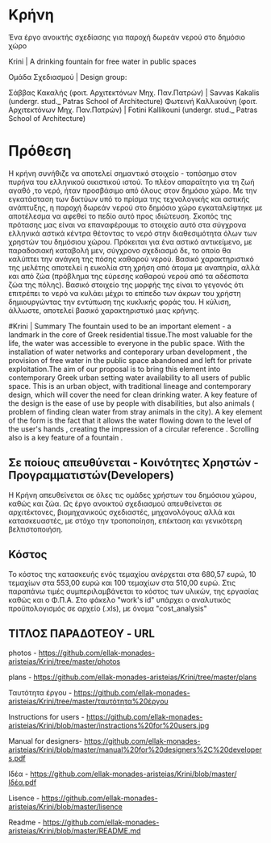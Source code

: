 # Κρήνη 
Ένα έργο ανοικτής σχεδίασης για παροχή δωρεάν νερού στο δημόσιο χώρο

Krini |  A drinking fountain for free water in public spaces 
  
Ομάδα Σχεδιασμού | Design group:
  
Σάββας Κακαλής (φοιτ. Αρχιτεκτόνων Mηχ. Παν.Πατρών) |
Savvas Kakalis (undergr. stud._ Patras School of Architecture)
Φωτεινή Καλλικούνη (φοιτ. Αρχιτεκτόνων Μηχ. Παν.Πατρών) |
Fotini Kallikouni (undergr. stud._ Patras School of Architecture)
  
# Πρόθεση
  Η κρήνη συνήθιζε να αποτελεί σημαντικό στοιχείο  - τοπόσημο στον πυρήνα του ελληνικού οικιστικού ιστού. Το πλέον απαραίτητο για τη ζωή αγαθό ,το νερό, ήταν προσβάσιμο από όλους στον δημόσιο χώρο. Με την εγκατάσταση των δικτύων υπό το πρίσμα της τεχνολογικής και αστικής ανάπτυξης, η παροχή δωρεάν νερού στο δημόσιο χώρο εγκαταλείφτηκε με αποτέλεσμα να αφεθεί το πεδίο αυτό προς ιδιώτευση.  Σκοπός της πρότασης μας είναι να επαναφέρουμε το στοιχείο αυτό στα σύγχρονα ελληνικά αστικά κέντρα θέτοντας το νερό στην διαθεσιμότητα όλων των χρηστών του δημόσιου χώρου. 
  Πρόκειται για ένα αστικό αντικείμενο, με παραδοσιακή καταβολή μεν, σύγχρονο σχεδιασμό δε, το οποίο θα καλύπτει την ανάγκη της πόσης καθαρού νερού. Βασικό χαρακτηριστικό της μελέτης αποτελεί η ευκολία στη χρήση από άτομα με αναπηρία, αλλά και από ζώα (πρόβλημα της εύρεσης καθαρού νερού από τα αδέσποτα ζώα της πόλης).  Βασικό στοιχείο της μορφής της είναι το γεγονός ότι επιτρέπει το νερό να κυλάει μέχρι το επίπεδο των άκρων του χρήστη δημιουργώντας την εντύπωση της κυκλικής φοράς του. Η κύλιση, άλλωστε, αποτελεί βασικό χαρακτηριστικό μιας κρήνης.
  
  
#Krini | Summary 
The fountain used to be an important element - a landmark in the core of Greek residential tissue.The most valuable for the life, the water was accessible to everyone in the public space. With the installation of water networks and conteporary urban development , the provision of free water in the public space abandoned and left for private exploitation.The aim of our proposal is to bring this element into contemporary Greek urban setting water availability to all users of public space. This is an urban object, with traditional lineage and  contemporary design, which will cover the need for clean drinking water. A key feature of the design is the ease of use by people with disabilities, but also animals ( problem of finding clean water from stray animals in the city). A key element of the form is the fact that it allows the water flowing down to the level of the user's hands , creating the impression of a circular reference . Scrolling also is a key feature of a fountain .

  
## Σε ποίους απευθύνεται - Κοινότητες Χρηστών - Προγραμματιστών(Developers) ##
Η Κρήνη απευθείνεται σε όλες τις ομάδες χρήστων του δημόσιου χώρου, καθώς και ζώα.
Ως έργο ανοικτού σχεδιασμού απευθείνεται σε αρχιτέκτονες, βιομηχανικούς σχεδιαστές, μηχανολόγους αλλά και κατασκευαστές, με στόχο την τροποποίηση, επέκταση και γενικότερη βελτιστοποιήση.

## Κόστος ##
Το κόστος της κατασκευής ενός τεμαχίου ανέρχεται στα 680,57 ευρώ, 10 τεμαχίων στα 553,00 ευρώ και 100 τεμαχίων στα 510,00 ευρώ.
Στις παραπάνω τιμές συμπεριλαμβάνεται το κόστος των υλικών, της εργασίας καθώς και ο Φ.Π.Α.
Στο φάκελο "work's id" υπάρχει ο αναλυτικός προϋπολογισμός σε αρχείο (.xls), με όνομα "cost_analysis"

## ΤΙΤΛΟΣ ΠΑΡΑΔΟΤΕΟΥ -	URL ##

photos -	https://github.com/ellak-monades-aristeias/Krini/tree/master/photos

plans	- https://github.com/ellak-monades-aristeias/Krini/tree/master/plans

Ταυτότητα έργου - 	https://github.com/ellak-monades-aristeias/Krini/tree/master/ταυτότητα%20έργου

Instructions for users -  	https://github.com/ellak-monades-aristeias/Krini/blob/master/instractions%20for%20users.jpg

Manual for designers- https://github.com/ellak-monades-aristeias/Krini/blob/master/manual%20for%20designers%2C%20developers.pdf

Ιδέα  - 	https://github.com/ellak-monades-aristeias/Krini/blob/master/Ιδέα.pdf

Lisence - 	https://github.com/ellak-monades-aristeias/Krini/blob/master/lisence

Readme - 	https://github.com/ellak-monades-aristeias/Krini/blob/master/README.md





